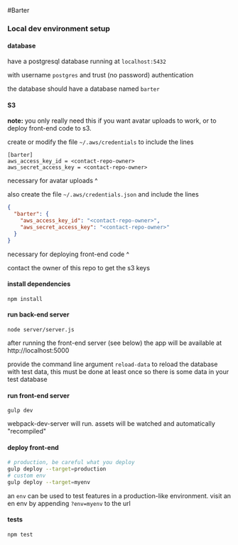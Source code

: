#Barter

### Local dev environment setup

#### database
have a postgresql database running at `localhost:5432`

with username `postgres` and trust (no password) authentication

the database should have a database named `barter`

#### S3
**note:** you only really need this if you want avatar uploads to work, or to deploy front-end code to s3.

create or modify the file `~/.aws/credentials` to include the lines

```
[barter]
aws_access_key_id = <contact-repo-owner>
aws_secret_access_key = <contact-repo-owner>
```
necessary for avatar uploads ^

also create the file `~/.aws/credentials.json` and include the lines
```json
{
  "barter": {
    "aws_access_key_id": "<contact-repo-owner>",
    "aws_secret_access_key": "<contact-repo-owner>"
  }
}
```
necessary for deploying front-end code ^

contact the owner of this repo to get the s3 keys

#### install dependencies
`npm install`

#### run back-end server
`node server/server.js`

after running the front-end server (see below) the app will be available at http://localhost:5000

provide the command line argument `reload-data` to reload the database with test data, this must be done at least once so there is some data in your test database

#### run front-end server
`gulp dev`

webpack-dev-server will run. assets will be watched and automatically "recompiled"

#### deploy front-end
```sh
# production, be careful what you deploy
gulp deploy --target=production
# custom env
gulp deploy --target=myenv
```

an `env` can be used to test features in a production-like environment. visit an en env by appending `?env=myenv` to the url


#### tests
`npm test`
